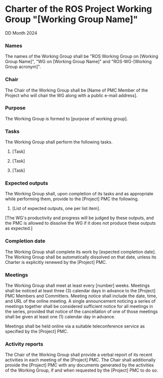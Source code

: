 # Charter of the ROS Project Working Group "[Working Group Name]"

DD Month 2024

### Names

The names of the Working Group shall be "ROS Working Group on [Working Group Name]", "WG on [Working Group Name]" and "ROS-WG-[Working Group acronym]".


### Chair

The Chair of the Working Group shall be [Name of PMC Member of the Project who will chair the WG along with a public e-mail address].


### Purpose

The Working Group is formed to [purpose of working group].


### Tasks

The Working Group shall perform the following tasks.

1. [Task]

1. [Task]

1. [Task]


### Expected outputs

The Working Group shall, upon completion of its tasks and as appropriate while performing them, provide to the [Project] PMC the following.

1. [List of expected outputs, one per list item].

[The WG's productivity and progress will be judged by these outputs, and the PMC is allowed to dissolve the WG if it does not produce these outputs as expected.]


### Completion date

The Working Group shall complete its work by [expected completion date].
The Working Group shall be automatically dissolved on that date, unless its Charter is explicitly renewed by the [Project] PMC.


### Meetings

The Working Group shall meet at least every [number] weeks.
Meetings shall be noticed at least three (3) calendar days in advance to the [Project] PMC Members and Committers.
Meeting notice shall include the date, time, and URL of the online meeting.
A single announcement noticing a series of meetings together shall be considered sufficient notice for all meetings in the series, provided that notice of the cancellation of one of those meetings shall be given at least one (1) calendar day in advance.

Meetings shall be held online via a suitable teleconference service as specified by the [Project] PMC.


### Activity reports

The Chair of the Working Group shall provide a verbal report of its recent activities in each meeting of the [Project] PMC.
The Chair shall additionally provide the [Project] PMC with any documents generated by the activities of the Working Group, if and when requested by the [Project] PMC to do so.
